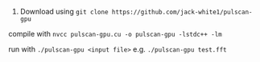 1. Download using `git clone https://github.com/jack-white1/pulscan-gpu`

compile with `nvcc pulscan-gpu.cu -o pulscan-gpu -lstdc++ -lm`

run with `./pulscan-gpu <input file>` e.g. `./pulscan-gpu test.fft`